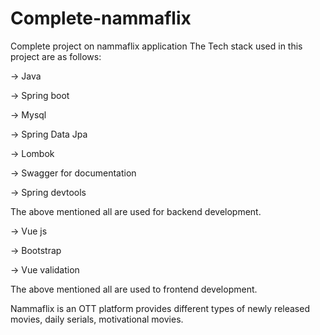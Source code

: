 # Complete-nammaflix
Complete project on nammaflix application
The Tech stack used in this project are as follows:

-> Java

-> Spring boot

-> Mysql

-> Spring Data Jpa

-> Lombok

-> Swagger for documentation

-> Spring devtools

The above mentioned all are used for backend development.

-> Vue js

-> Bootstrap

-> Vue validation

The above mentioned all are used to frontend development.



Nammaflix is an OTT platform provides different types of newly released movies, daily serials, motivational movies.
